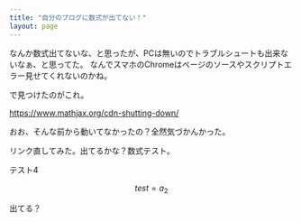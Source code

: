 ```yaml
---
title: "自分のブログに数式が出てない！"
layout: page	
---
```


なんか数式出てないな、と思ったが、PCは無いのでトラブルシュートも出来ないなぁ、と思ってた。
なんでスマホのChromeはページのソースやスクリプトエラー見せてくれないのかね。

で見つけたのがこれ。

https://www.mathjax.org/cdn-shutting-down/

おお、そんな前から動いてなかったの？全然気づかんかった。

リンク直してみた。出てるかな？数式テスト。

テスト4

$$ test = a_2 $$

出てる？ 



